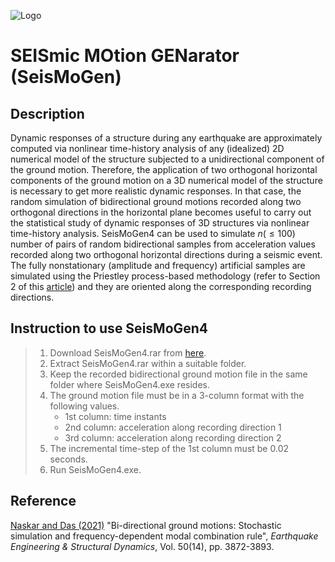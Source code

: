![Logo](https://lh3.googleusercontent.com/drive-viewer/AK7aPaBeEVShCCPjBw7h2LsnRh3r0nz-ndunaItNz0O5jR8830_Cv7sfDqeMmBfl_29jRjBVlIxgiPwuTdCpJ2cKF9j_tTTf=s2560)

# SEISmic MOtion GENarator (SeisMoGen)

## Description
Dynamic responses of a structure during any earthquake are approximately computed via nonlinear time-history analysis of any (idealized) 2D numerical model of the structure subjected to a unidirectional component of the ground motion. Therefore, the application of two orthogonal horizontal components of the ground motion on a 3D numerical model of the structure is necessary to get more realistic dynamic responses. In that case, the random simulation of bidirectional ground motions recorded along two orthogonal directions in the horizontal plane becomes useful to carry out the statistical study of dynamic responses of 3D structures via nonlinear time-history analysis. SeisMoGen4 can be used to simulate $n(\leq 100)$ number of pairs of random bidirectional samples from acceleration values recorded along two orthogonal horizontal directions during a seismic event. The fully nonstationary (amplitude and frequency) artificial samples are simulated using the Priestley process-based methodology (refer to Section 2 of this <a href="https://doi.org/10.1002/eqe.3537">article</a>) and they are oriented along the corresponding recording directions.

## Instruction to use SeisMoGen4
  > 1. Download SeisMoGen4.rar from [here](https://drive.google.com/file/d/1Ow1-BrQRcV0Y9EC4IGDMaHvTG9q1oOWn/view?usp=sharing).
  > 2. Extract SeisMoGen4.rar within a suitable folder.
  > 3. Keep the recorded bidirectional ground motion file in the same folder where SeisMoGen4.exe resides.
  >   1. The ground motion file must be in a 3-column format with the following values.
  >      * 1st column: time instants
  >      * 2nd column: acceleration along recording direction 1
  >      * 3rd column: acceleration along recording direction 2
  >   2. The incremental time-step of the 1st column must be 0.02 seconds.
  > 4. Run SeisMoGen4.exe.

## Reference
<a href="https://doi.org/10.1002/eqe.3537">Naskar and Das (2021)</a> "Bi-directional ground motions: Stochastic simulation and frequency-dependent modal combination rule", <i>Earthquake Engineering & Structural Dynamics</i>, Vol. 50(14), pp. 3872-3893.
